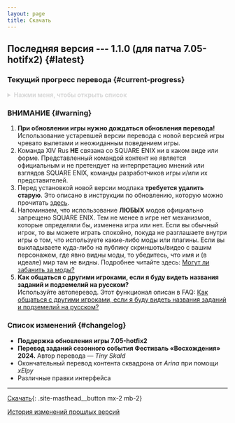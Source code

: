 ```yaml
---
layout: page
title: Скачать
---
```


## Последняя версия --- 1.1.0 (для патча 7.05-hotifx2) {#latest}

<!-- **ВНИМАНИЕ!**\
Модификация временно недоступна для скачивания, пока мы не обновим её для новой версии игры **7.0**.\
Так как это новое дополнение, ждать обновление перевода придётся **сильно дольше, чем обычно**.\
**Удалите текущую версию русификатора.**\
Более подробно см. объявления касательно Dawntrail: [XIV Rus и остальные моды в Dawntrail]({{ '/announcements/dawntrail' | relative_url }}) -->

### Текущий прогресс перевода {#current-progress}

<details style="color: #d8d8d8">
  <summary><b>Нажми меня, чтобы открыть список</b>
  </summary>

  * Значительная часть интерфейса
  * Основной сюжет:
    * **A Realm Reborn** --- полностью (патчи игры --- 2.0--2.58)
    * **Heavensward** --- полностью (патчи игры --- 3.0--3.58)
	* **Stormblood** --- полностью (патчи игры --- 4.0--4.58)
	* **Shadowbringers** --- полностью (патчи игры --- 5.0--5.58)
	* **Endwalker** --- полностью (патчи игры --- 6.0--6.58)
  * Хроники новой эры:
    * **Кристальная башня** (*Crystal Tower*)
	* **Тень Мхака** (*The Shadow of Mhach*)
	* **Александр** (*Alexander*) --- 2/3, до задания <<Гоббь из машины>> (*A Gob in the Machine*) включительно
  * Задания классов и профессий:
    * **Арканист** (*Arcanist*) --- ур. 1--30
	* **Призыватель** (*Summoner*) --- ур. 30--50
    * **Учёный** (*Scholar*) --- ур. 30--50
	* **Гладиатор** / **Паладин** (*Gladiator* / *Paladin*) --- ур. 1--50
    * **Борец** / **Монах** (*Pugilist* / *Monk*) --- ур. 1--60
	* **Мародёр** / **Воин** (*Marauder* / *Warrior*) --- ур. 1--50
    * **Копейщик** / **Драгун** (*Lancer* / *Dragoon*) --- ур. 1--50
    * **Лучник** / **Бард** (*Archer* / *Bard*) --- ур. 1--50
    * **Разбойник** / **Ниндзя** (*Rogue* / *Ninja*) --- ур. 1--50
    * **Оккультист** / **Чёрный маг** (*Thaumaturge* / *Black Mage*) --- ур. 1--50
    * **Элементалист** / **Белый маг** (*Conjurer* / *White Mage*) --- ур. 1--50
    * **Тёмный рыцарь** (*Dark Knight*) --- ур. 30--80
    * **Самурай** (*Samurai*) --- ур. 50--70
	* **Красный маг** (*Red Mage*) --- ур. 50--70
	* **Ганбрейкер** (*Gunbreaker*) --- ур. 70--80
	* **Жнец** (*Reaper*) --- ур. 70--80
    * **Алхимик** (*Alchemist*) --- ур. 1--50
  * Ролевые задания:
    * **Shadowbringers**:
	  * Защитник (*Tank*)
	  * Боец (*Physical DPS*)
	  * Боевой маг (*Magical DPS*)
  * Некоторые побочные задания --- выборочно, больше приоритет на задания разблокировки контента (синие)
  * **Все текущие описания действий и навыков боевых классов/профессий (PvE и PvP)**
    * Статус-эффекты пока переведены частично
	* Описания шкал профессий в процессе перевода
  * **Все текущие описания действий и навыков ремесленников и собирателей**
    * Статус-эффекты пока не переведены

  Также по возможности стараемся переводить задания грядущих и текущих сезонных событий.
</details>

### ВНИМАНИЕ {#warning}

1. **При обновлении игры нужно дождаться обновления перевода!**\
   Использование устаревшей версии перевода с новой версией игры чревато вылетами и неожиданным поведением игры.
2. Команда XIV Rus **НЕ** связана со SQUARE ENIX ни в каком виде или форме. Представленный командой контент не является официальным и не претендует на интерпретацию мнений или взглядов SQUARE ENIX, команды разработчиков игры и/или их представителей.
3. Перед установкой новой версии модпака **требуется удалить старую**. Это описано в инструкции по обновлению, которую можно прочитать [здесь](/guide/update).
4. Напоминаем, что использование **ЛЮБЫХ** модов официально запрещено SQUARE ENIX. Тем не менее в игре нет механизмов, которые определяли бы, изменена игра или нет. Если вы обычный игрок, то вы можете играть спокойно, покуда не разглашаете внутри игры о том, что используете какие-либо моды или плагины. Если вы выкладываете куда-либо на публику скриншоты/видео с вашим персонажем, где явно видны моды, то убедитесь, что имя и (в идеале) мир там не видны. Подробнее читайте здесь: [Могут ли забанить за моды?](/faq#q-is-using-mods-a-bannable-offense)
5. **Как общаться с другими игроками, если я буду видеть названия заданий и подземелий на русском?**\
   Используйте автоперевод. Этот функционал описан в FAQ: [Как общаться с другими игроками, если я буду видеть названия заданий и подземелий на русском?](/faq#q-how-to-speak-with-other-players)

### Список изменений {#changelog}

* **Поддержка обновления игры 7.05-hotfix2**
* **Перевод заданий сезонного события Фестиваль «Восхождения» 2024.** Автор перевода — _Tiny Skald_
* Окончательный перевод контента сквадрона от _Arina_ при помощи _xElpy_
* Различные правки интерфейса

---

<!-- Скачивание временно недоступно,\
ожидайте обновление модификации\
под новую версию игры **7.0**.\
Так как это новое дополнение,\
ждать обновление перевода придётся\
**сильно дольше, чем обычно**.\
**Удалите текущую версию русификатора.**\
Более подробно см. объявления касательно Dawntrail:\
[XIV Rus и остальные моды в Dawntrail]({{ '/announcements/dawntrail' | relative_url }}) -->

[Скачать](https://github.com/xivrus/xiv_ru_weblate/releases/latest/download/release.pmp){: .site-masthead__button mx-2 mb-2}

[История изменений прошлых версий](/changelog)
